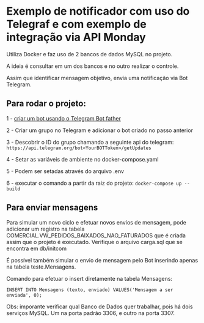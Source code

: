 # Exemplo de notificador com uso do Telegraf e com exemplo de integração via API Monday


Utiliza Docker e faz uso de 2 bancos de dados MySQL no projeto. 

A ideia é consultar em um dos bancos e no outro realizar o controle. 

Assim que identificar mensagem objetivo, envia uma notificação via Bot Telegram.



## Para rodar o projeto:

1 - [criar um bot usando o Telegram Bot father](https://core.telegram.org/bots)

2 - Criar um grupo no Telegram  e adicionar o bot criado no passo anterior

3 - Descobrir o ID do grupo chamando a seguinte api do telegram: `` https://api.telegram.org/bot<YourBOTToken>/getUpdates`` 

4 - Setar as variáveis de ambiente no docker-compose.yaml

5 - Podem ser setadas através do arquivo .env

6 - executar o comando a partir da raiz do projeto:
    ``
      docker-compose up --build
    ``
    
## Para enviar mensagens

Para simular um novo ciclo e efetuar novos envios de mensagem, pode adicionar um registro na tabela COMERCIAL.VW_PEDIDOS_BAIXADOS_NAO_FATURADOS que é criada assim que o projeto é executado. Verifique o arquivo carga.sql que se encontra em db/initcom

É possível também simular o envio de mensagem pelo Bot inserindo apenas na tabela teste.Mensagens.

Comando para efetuar o insert diretamente na tabela Mensagens:

  ``INSERT INTO Mensagens
(texto, enviado)
VALUES('Mensagem a ser enviada', 0);``

Obs: imporante verificar qual Banco de Dados quer trabalhar, pois há dois serviços MySQL. Um na porta padrão 3306, e outro na porta 3307. 
